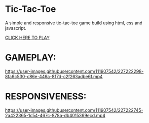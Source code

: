 # Tic-Tac-Toe
A simple and responsive tic-tac-toe game build using html, css and javascript. 

[CLICK HERE TO PLAY](https://gitcoder-piyush.github.io/Tic-Tac-Toe/)

# GAMEPLAY:

https://user-images.githubusercontent.com/111907542/227222298-8fa6c530-c86e-446a-817d-c2f263adbe6f.mp4

# RESPONSIVENESS:

https://user-images.githubusercontent.com/111907542/227222745-2a422365-1c54-467c-878a-db4015369ecd.mp4



